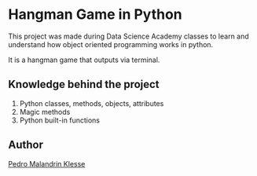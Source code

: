 # Hangman Game in Python

This project was made during Data Science Academy classes to learn and understand how object oriented programming works in python.

It is a hangman game that outputs via terminal.

## Knowledge behind the project

1. Python classes, methods, objects, attributes
2. Magic methods
3. Python built-in functions

## Author

[Pedro Malandrin Klesse](https://www.github.com/Klesse)
